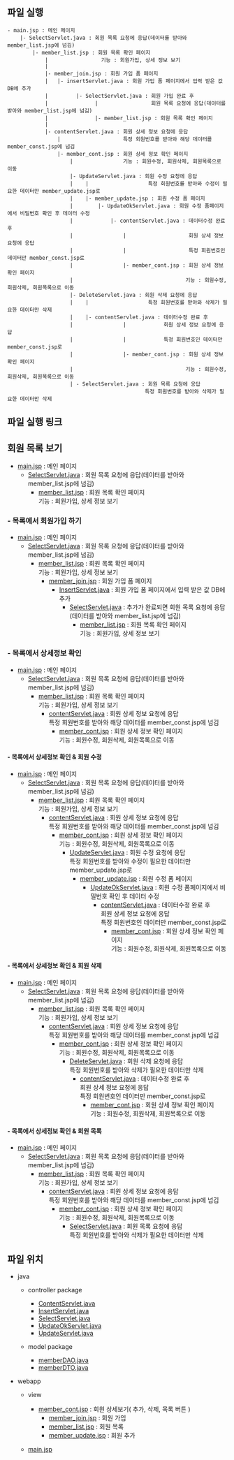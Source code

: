 ## 파일 실행

```
- main.jsp : 메인 페이지
	|- SelectServlet.java : 회원 목록 요청에 응답(데이터를 받아와 member_list.jsp에 넘김)
        |- member_list.jsp : 회원 목록 확인 페이지
            |                 기능 : 회원가입, 상세 정보 보기
            |
            |- member_join.jsp : 회원 가입 폼 페이지
            |   |- insertServlet.java : 회원 가입 폼 페이지에서 입력 받은 값 DB에 추가
            |         |- SelectServlet.java : 회원 가입 완료 후
            |               |                 회원 목록 요청에 응답(데이터를 받아와 member_list.jsp에 넘김)
            |               |- member_list.jsp : 회원 목록 확인 페이지
            |
            |- contentServlet.java : 회원 상세 정보 요청에 응답
                |                    특정 회원번호를 받아와 해당 데이터를 member_const.jsp에 넘김
                |- member_cont.jsp : 회원 상세 정보 확인 페이지
                    |                기능 : 회원수정, 회원삭제, 회원목록으로 이동
                    |- UpdateServlet.java : 회원 수정 요청에 응답
                    |    |                   특정 회원번호를 받아와 수정이 필요한 데이터만 member_update.jsp로
                    |    |- member_update.jsp : 회원 수정 폼 페이지
                    |        |- UpdateOkServlet.java : 회원 수정 폼페이지에서 비밀번호 확인 후 데이터 수정
                    |            |- contentServlet.java : 데이터수정 완료 후
                    |                |                    회원 상세 정보 요청에 응답
                    |                |                    특정 회원번호인 데이터만 member_const.jsp로
                    |                |- member_cont.jsp : 회원 상세 정보 확인 페이지
                    |                                    기능 : 회원수정, 회원삭제, 회원목록으로 이동
                    |- DeleteServlet.java : 회원 삭제 요청에 응답
                    |    |                   특정 회원번호를 받아와 삭제가 필요한 데이터만 삭제
                    |    |- contentServlet.java : 데이터수정 완료 후
                    |                |            회원 상세 정보 요청에 응답
                    |                |            특정 회원번호인 데이터만 member_const.jsp로
                    |                |- member_cont.jsp : 회원 상세 정보 확인 페이지
                    |                                    기능 : 회원수정, 회원삭제, 회원목록으로 이동
                    | - SelectServlet.java : 회원 목록 요청에 응답
                                            특정 회원번호를 받아와 삭제가 필요한 데이터만 삭제
```

## 파일 실행 링크

## 회원 목록 보기

- [main.jsp](https://github.com/hyeah0/SmartWeb_Contents_WebApplication_developer_class/blob/main/5_web/05_jsp_databaseConnect/pr02_MEMBER10_%EB%AA%A9%EB%A1%9D%2C%EC%B6%94%EA%B0%80%2C%EC%88%98%EC%A0%95%2C%EC%82%AD%EC%A0%9C%2C%EC%83%81%EC%84%B8%EB%B3%B4%EA%B8%B0/src/main/webapp/main.jsp) : 메인 페이지
  - [SelectServlet.java](https://github.com/hyeah0/SmartWeb_Contents_WebApplication_developer_class/blob/main/5_web/05_jsp_databaseConnect/pr02_MEMBER10_%EB%AA%A9%EB%A1%9D%2C%EC%B6%94%EA%B0%80%2C%EC%88%98%EC%A0%95%2C%EC%82%AD%EC%A0%9C%2C%EC%83%81%EC%84%B8%EB%B3%B4%EA%B8%B0/src/main/java/controller/SelectServlet.md) : 회원 목록 요청에 응답(데이터를 받아와 member_list.jsp에 넘김)
    - [member_list.jsp](https://github.com/hyeah0/SmartWeb_Contents_WebApplication_developer_class/blob/main/5_web/05_jsp_databaseConnect/pr02_MEMBER10_%EB%AA%A9%EB%A1%9D%2C%EC%B6%94%EA%B0%80%2C%EC%88%98%EC%A0%95%2C%EC%82%AD%EC%A0%9C%2C%EC%83%81%EC%84%B8%EB%B3%B4%EA%B8%B0/src/main/webapp/view/member_list.jsp) : 회원 목록 확인 페이지<br>기능 : 회원가입, 상세 정보 보기

### - 목록에서 회원가입 하기

- [main.jsp](https://github.com/hyeah0/SmartWeb_Contents_WebApplication_developer_class/blob/main/5_web/05_jsp_databaseConnect/pr02_MEMBER10_%EB%AA%A9%EB%A1%9D%2C%EC%B6%94%EA%B0%80%2C%EC%88%98%EC%A0%95%2C%EC%82%AD%EC%A0%9C%2C%EC%83%81%EC%84%B8%EB%B3%B4%EA%B8%B0/src/main/webapp/main.jsp) : 메인 페이지
  - [SelectServlet.java](https://github.com/hyeah0/SmartWeb_Contents_WebApplication_developer_class/blob/main/5_web/05_jsp_databaseConnect/pr02_MEMBER10_%EB%AA%A9%EB%A1%9D%2C%EC%B6%94%EA%B0%80%2C%EC%88%98%EC%A0%95%2C%EC%82%AD%EC%A0%9C%2C%EC%83%81%EC%84%B8%EB%B3%B4%EA%B8%B0/src/main/java/controller/SelectServlet.md) : 회원 목록 요청에 응답(데이터를 받아와 member_list.jsp에 넘김)
    - [member_list.jsp](https://github.com/hyeah0/SmartWeb_Contents_WebApplication_developer_class/blob/main/5_web/05_jsp_databaseConnect/pr02_MEMBER10_%EB%AA%A9%EB%A1%9D%2C%EC%B6%94%EA%B0%80%2C%EC%88%98%EC%A0%95%2C%EC%82%AD%EC%A0%9C%2C%EC%83%81%EC%84%B8%EB%B3%B4%EA%B8%B0/src/main/webapp/view/member_list.jsp) : 회원 목록 확인 페이지<br>기능 : 회원가입, 상세 정보 보기
      - [member_join.jsp](https://github.com/hyeah0/SmartWeb_Contents_WebApplication_developer_class/blob/main/5_web/05_jsp_databaseConnect/pr02_MEMBER10_%EB%AA%A9%EB%A1%9D%2C%EC%B6%94%EA%B0%80%2C%EC%88%98%EC%A0%95%2C%EC%82%AD%EC%A0%9C%2C%EC%83%81%EC%84%B8%EB%B3%B4%EA%B8%B0/src/main/webapp/view/member_join.jsp) : 회원 가입 폼 페이지
        - [InsertServlet.java](https://github.com/hyeah0/SmartWeb_Contents_WebApplication_developer_class/blob/main/5_web/05_jsp_databaseConnect/pr02_MEMBER10_%EB%AA%A9%EB%A1%9D%2C%EC%B6%94%EA%B0%80%2C%EC%88%98%EC%A0%95%2C%EC%82%AD%EC%A0%9C%2C%EC%83%81%EC%84%B8%EB%B3%B4%EA%B8%B0/src/main/java/controller/InsertServlet.md) : 회원 가입 폼 페이지에서 입력 받은 값 DB에 추가
          - [SelectServlet.java](https://github.com/hyeah0/SmartWeb_Contents_WebApplication_developer_class/blob/main/5_web/05_jsp_databaseConnect/pr02_MEMBER10_%EB%AA%A9%EB%A1%9D%2C%EC%B6%94%EA%B0%80%2C%EC%88%98%EC%A0%95%2C%EC%82%AD%EC%A0%9C%2C%EC%83%81%EC%84%B8%EB%B3%B4%EA%B8%B0/src/main/java/controller/SelectServlet.md) : 추가가 완료되면 회원 목록 요청에 응답(데이터를 받아와 member_list.jsp에 넘김)
            - [member_list.jsp](https://github.com/hyeah0/SmartWeb_Contents_WebApplication_developer_class/blob/main/5_web/05_jsp_databaseConnect/pr02_MEMBER10_%EB%AA%A9%EB%A1%9D%2C%EC%B6%94%EA%B0%80%2C%EC%88%98%EC%A0%95%2C%EC%82%AD%EC%A0%9C%2C%EC%83%81%EC%84%B8%EB%B3%B4%EA%B8%B0/src/main/webapp/view/member_list.jsp) : 회원 목록 확인 페이지<br>기능 : 회원가입, 상세 정보 보기

### - 목록에서 상세정보 확인

- [main.jsp](https://github.com/hyeah0/SmartWeb_Contents_WebApplication_developer_class/blob/main/5_web/05_jsp_databaseConnect/pr02_MEMBER10_%EB%AA%A9%EB%A1%9D%2C%EC%B6%94%EA%B0%80%2C%EC%88%98%EC%A0%95%2C%EC%82%AD%EC%A0%9C%2C%EC%83%81%EC%84%B8%EB%B3%B4%EA%B8%B0/src/main/webapp/main.jsp) : 메인 페이지
  - [SelectServlet.java](https://github.com/hyeah0/SmartWeb_Contents_WebApplication_developer_class/blob/main/5_web/05_jsp_databaseConnect/pr02_MEMBER10_%EB%AA%A9%EB%A1%9D%2C%EC%B6%94%EA%B0%80%2C%EC%88%98%EC%A0%95%2C%EC%82%AD%EC%A0%9C%2C%EC%83%81%EC%84%B8%EB%B3%B4%EA%B8%B0/src/main/java/controller/SelectServlet.md) : 회원 목록 요청에 응답(데이터를 받아와 member_list.jsp에 넘김)
    - [member_list.jsp](https://github.com/hyeah0/SmartWeb_Contents_WebApplication_developer_class/blob/main/5_web/05_jsp_databaseConnect/pr02_MEMBER10_%EB%AA%A9%EB%A1%9D%2C%EC%B6%94%EA%B0%80%2C%EC%88%98%EC%A0%95%2C%EC%82%AD%EC%A0%9C%2C%EC%83%81%EC%84%B8%EB%B3%B4%EA%B8%B0/src/main/webapp/view/member_list.jsp) : 회원 목록 확인 페이지 <br>기능 : 회원가입, 상세 정보 보기
      - [contentServlet.java](https://github.com/hyeah0/SmartWeb_Contents_WebApplication_developer_class/blob/main/5_web/05_jsp_databaseConnect/pr02_MEMBER10_%EB%AA%A9%EB%A1%9D%2C%EC%B6%94%EA%B0%80%2C%EC%88%98%EC%A0%95%2C%EC%82%AD%EC%A0%9C%2C%EC%83%81%EC%84%B8%EB%B3%B4%EA%B8%B0/src/main/java/controller/ContentServlet.md) : 회원 상세 정보 요청에 응답 <br>특정 회원번호를 받아와 해당 데이터를 member_const.jsp에 넘김
        - [member_cont.jsp](https://github.com/hyeah0/SmartWeb_Contents_WebApplication_developer_class/blob/main/5_web/05_jsp_databaseConnect/pr02_MEMBER10_%EB%AA%A9%EB%A1%9D%2C%EC%B6%94%EA%B0%80%2C%EC%88%98%EC%A0%95%2C%EC%82%AD%EC%A0%9C%2C%EC%83%81%EC%84%B8%EB%B3%B4%EA%B8%B0/src/main/webapp/view/member_cont.jsp) : 회원 상세 정보 확인 페이지 <br>기능 : 회원수정, 회원삭제, 회원목록으로 이동

#### - 목록에서 상세정보 확인 & 회원 수정

- [main.jsp](https://github.com/hyeah0/SmartWeb_Contents_WebApplication_developer_class/blob/main/5_web/05_jsp_databaseConnect/pr02_MEMBER10_%EB%AA%A9%EB%A1%9D%2C%EC%B6%94%EA%B0%80%2C%EC%88%98%EC%A0%95%2C%EC%82%AD%EC%A0%9C%2C%EC%83%81%EC%84%B8%EB%B3%B4%EA%B8%B0/src/main/webapp/main.jsp) : 메인 페이지
  - [SelectServlet.java](https://github.com/hyeah0/SmartWeb_Contents_WebApplication_developer_class/blob/main/5_web/05_jsp_databaseConnect/pr02_MEMBER10_%EB%AA%A9%EB%A1%9D%2C%EC%B6%94%EA%B0%80%2C%EC%88%98%EC%A0%95%2C%EC%82%AD%EC%A0%9C%2C%EC%83%81%EC%84%B8%EB%B3%B4%EA%B8%B0/src/main/java/controller/SelectServlet.md) : 회원 목록 요청에 응답(데이터를 받아와 member_list.jsp에 넘김)
    - [member_list.jsp](https://github.com/hyeah0/SmartWeb_Contents_WebApplication_developer_class/blob/main/5_web/05_jsp_databaseConnect/pr02_MEMBER10_%EB%AA%A9%EB%A1%9D%2C%EC%B6%94%EA%B0%80%2C%EC%88%98%EC%A0%95%2C%EC%82%AD%EC%A0%9C%2C%EC%83%81%EC%84%B8%EB%B3%B4%EA%B8%B0/src/main/webapp/view/member_list.jsp) : 회원 목록 확인 페이지 <br>기능 : 회원가입, 상세 정보 보기
      - [contentServlet.java](https://github.com/hyeah0/SmartWeb_Contents_WebApplication_developer_class/blob/main/5_web/05_jsp_databaseConnect/pr02_MEMBER10_%EB%AA%A9%EB%A1%9D%2C%EC%B6%94%EA%B0%80%2C%EC%88%98%EC%A0%95%2C%EC%82%AD%EC%A0%9C%2C%EC%83%81%EC%84%B8%EB%B3%B4%EA%B8%B0/src/main/java/controller/ContentServlet.md) : 회원 상세 정보 요청에 응답 <br>특정 회원번호를 받아와 해당 데이터를 member_const.jsp에 넘김
        - [member_cont.jsp](https://github.com/hyeah0/SmartWeb_Contents_WebApplication_developer_class/blob/main/5_web/05_jsp_databaseConnect/pr02_MEMBER10_%EB%AA%A9%EB%A1%9D%2C%EC%B6%94%EA%B0%80%2C%EC%88%98%EC%A0%95%2C%EC%82%AD%EC%A0%9C%2C%EC%83%81%EC%84%B8%EB%B3%B4%EA%B8%B0/src/main/webapp/view/member_cont.jsp) : 회원 상세 정보 확인 페이지 <br>기능 : 회원수정, 회원삭제, 회원목록으로 이동
          - [UpdateServlet.java](https://github.com/hyeah0/SmartWeb_Contents_WebApplication_developer_class/blob/main/5_web/05_jsp_databaseConnect/pr02_MEMBER10_%EB%AA%A9%EB%A1%9D%2C%EC%B6%94%EA%B0%80%2C%EC%88%98%EC%A0%95%2C%EC%82%AD%EC%A0%9C%2C%EC%83%81%EC%84%B8%EB%B3%B4%EA%B8%B0/src/main/java/controller/UpdateSerlvlet.md) : 회원 수정 요청에 응답 <br>특정 회원번호를 받아와 수정이 필요한 데이터만 member_update.jsp로
            - [member_update.jsp](https://github.com/hyeah0/SmartWeb_Contents_WebApplication_developer_class/blob/main/5_web/05_jsp_databaseConnect/pr02_MEMBER10_%EB%AA%A9%EB%A1%9D%2C%EC%B6%94%EA%B0%80%2C%EC%88%98%EC%A0%95%2C%EC%82%AD%EC%A0%9C%2C%EC%83%81%EC%84%B8%EB%B3%B4%EA%B8%B0/src/main/webapp/view/member_update.jsp) : 회원 수정 폼 페이지
              - [UpdateOkServlet.java](https://github.com/hyeah0/SmartWeb_Contents_WebApplication_developer_class/blob/main/5_web/05_jsp_databaseConnect/pr02_MEMBER10_%EB%AA%A9%EB%A1%9D%2C%EC%B6%94%EA%B0%80%2C%EC%88%98%EC%A0%95%2C%EC%82%AD%EC%A0%9C%2C%EC%83%81%EC%84%B8%EB%B3%B4%EA%B8%B0/src/main/java/controller/UpdateOkServlet.md) : 회원 수정 폼페이지에서 비밀번호 확인 후 데이터 수정
                - [contentServlet.java](https://github.com/hyeah0/SmartWeb_Contents_WebApplication_developer_class/blob/main/5_web/05_jsp_databaseConnect/pr02_MEMBER10_%EB%AA%A9%EB%A1%9D%2C%EC%B6%94%EA%B0%80%2C%EC%88%98%EC%A0%95%2C%EC%82%AD%EC%A0%9C%2C%EC%83%81%EC%84%B8%EB%B3%B4%EA%B8%B0/src/main/java/controller/ContentServlet.md) : 데이터수정 완료 후 <br>회원 상세 정보 요청에 응답 <br>특정 회원번호인 데이터만 member_const.jsp로
                  - [member_cont.jsp](https://github.com/hyeah0/SmartWeb_Contents_WebApplication_developer_class/blob/main/5_web/05_jsp_databaseConnect/pr02_MEMBER10_%EB%AA%A9%EB%A1%9D%2C%EC%B6%94%EA%B0%80%2C%EC%88%98%EC%A0%95%2C%EC%82%AD%EC%A0%9C%2C%EC%83%81%EC%84%B8%EB%B3%B4%EA%B8%B0/src/main/webapp/view/member_cont.jsp) : 회원 상세 정보 확인 페이지 <br>기능 : 회원수정, 회원삭제, 회원목록으로 이동

#### - 목록에서 상세정보 확인 & 회원 삭제

- [main.jsp](https://github.com/hyeah0/SmartWeb_Contents_WebApplication_developer_class/blob/main/5_web/05_jsp_databaseConnect/pr02_MEMBER10_%EB%AA%A9%EB%A1%9D%2C%EC%B6%94%EA%B0%80%2C%EC%88%98%EC%A0%95%2C%EC%82%AD%EC%A0%9C%2C%EC%83%81%EC%84%B8%EB%B3%B4%EA%B8%B0/src/main/webapp/main.jsp) : 메인 페이지
  - [SelectServlet.java](https://github.com/hyeah0/SmartWeb_Contents_WebApplication_developer_class/blob/main/5_web/05_jsp_databaseConnect/pr02_MEMBER10_%EB%AA%A9%EB%A1%9D%2C%EC%B6%94%EA%B0%80%2C%EC%88%98%EC%A0%95%2C%EC%82%AD%EC%A0%9C%2C%EC%83%81%EC%84%B8%EB%B3%B4%EA%B8%B0/src/main/java/controller/SelectServlet.md) : 회원 목록 요청에 응답(데이터를 받아와 member_list.jsp에 넘김)
    - [member_list.jsp](https://github.com/hyeah0/SmartWeb_Contents_WebApplication_developer_class/blob/main/5_web/05_jsp_databaseConnect/pr02_MEMBER10_%EB%AA%A9%EB%A1%9D%2C%EC%B6%94%EA%B0%80%2C%EC%88%98%EC%A0%95%2C%EC%82%AD%EC%A0%9C%2C%EC%83%81%EC%84%B8%EB%B3%B4%EA%B8%B0/src/main/webapp/view/member_list.jsp) : 회원 목록 확인 페이지 <br>기능 : 회원가입, 상세 정보 보기
      - [contentServlet.java](https://github.com/hyeah0/SmartWeb_Contents_WebApplication_developer_class/blob/main/5_web/05_jsp_databaseConnect/pr02_MEMBER10_%EB%AA%A9%EB%A1%9D%2C%EC%B6%94%EA%B0%80%2C%EC%88%98%EC%A0%95%2C%EC%82%AD%EC%A0%9C%2C%EC%83%81%EC%84%B8%EB%B3%B4%EA%B8%B0/src/main/java/controller/ContentServlet.md) : 회원 상세 정보 요청에 응답 <br>특정 회원번호를 받아와 해당 데이터를 member_const.jsp에 넘김
        - [member_cont.jsp](https://github.com/hyeah0/SmartWeb_Contents_WebApplication_developer_class/blob/main/5_web/05_jsp_databaseConnect/pr02_MEMBER10_%EB%AA%A9%EB%A1%9D%2C%EC%B6%94%EA%B0%80%2C%EC%88%98%EC%A0%95%2C%EC%82%AD%EC%A0%9C%2C%EC%83%81%EC%84%B8%EB%B3%B4%EA%B8%B0/src/main/webapp/view/member_cont.jsp) : 회원 상세 정보 확인 페이지 <br>기능 : 회원수정, 회원삭제, 회원목록으로 이동
          - [DeleteServlet.java]() : 회원 삭제 요청에 응답 <br> 특정 회원번호를 받아와 삭제가 필요한 데이터만 삭제
            - [contentServlet.java](https://github.com/hyeah0/SmartWeb_Contents_WebApplication_developer_class/blob/main/5_web/05_jsp_databaseConnect/pr02_MEMBER10_%EB%AA%A9%EB%A1%9D%2C%EC%B6%94%EA%B0%80%2C%EC%88%98%EC%A0%95%2C%EC%82%AD%EC%A0%9C%2C%EC%83%81%EC%84%B8%EB%B3%B4%EA%B8%B0/src/main/java/controller/ContentServlet.md) : 데이터수정 완료 후 <br>회원 상세 정보 요청에 응답 <br>특정 회원번호인 데이터만 member_const.jsp로
              - [member_cont.jsp](https://github.com/hyeah0/SmartWeb_Contents_WebApplication_developer_class/blob/main/5_web/05_jsp_databaseConnect/pr02_MEMBER10_%EB%AA%A9%EB%A1%9D%2C%EC%B6%94%EA%B0%80%2C%EC%88%98%EC%A0%95%2C%EC%82%AD%EC%A0%9C%2C%EC%83%81%EC%84%B8%EB%B3%B4%EA%B8%B0/src/main/webapp/view/member_cont.jsp) : 회원 상세 정보 확인 페이지 <br>기능 : 회원수정, 회원삭제, 회원목록으로 이동

#### - 목록에서 상세정보 확인 & 회원 목록

- [main.jsp](https://github.com/hyeah0/SmartWeb_Contents_WebApplication_developer_class/blob/main/5_web/05_jsp_databaseConnect/pr02_MEMBER10_%EB%AA%A9%EB%A1%9D%2C%EC%B6%94%EA%B0%80%2C%EC%88%98%EC%A0%95%2C%EC%82%AD%EC%A0%9C%2C%EC%83%81%EC%84%B8%EB%B3%B4%EA%B8%B0/src/main/webapp/main.jsp) : 메인 페이지
  - [SelectServlet.java](https://github.com/hyeah0/SmartWeb_Contents_WebApplication_developer_class/blob/main/5_web/05_jsp_databaseConnect/pr02_MEMBER10_%EB%AA%A9%EB%A1%9D%2C%EC%B6%94%EA%B0%80%2C%EC%88%98%EC%A0%95%2C%EC%82%AD%EC%A0%9C%2C%EC%83%81%EC%84%B8%EB%B3%B4%EA%B8%B0/src/main/java/controller/SelectServlet.md) : 회원 목록 요청에 응답(데이터를 받아와 member_list.jsp에 넘김)
    - [member_list.jsp](https://github.com/hyeah0/SmartWeb_Contents_WebApplication_developer_class/blob/main/5_web/05_jsp_databaseConnect/pr02_MEMBER10_%EB%AA%A9%EB%A1%9D%2C%EC%B6%94%EA%B0%80%2C%EC%88%98%EC%A0%95%2C%EC%82%AD%EC%A0%9C%2C%EC%83%81%EC%84%B8%EB%B3%B4%EA%B8%B0/src/main/webapp/view/member_list.jsp) : 회원 목록 확인 페이지 <br>기능 : 회원가입, 상세 정보 보기
      - [contentServlet.java](https://github.com/hyeah0/SmartWeb_Contents_WebApplication_developer_class/blob/main/5_web/05_jsp_databaseConnect/pr02_MEMBER10_%EB%AA%A9%EB%A1%9D%2C%EC%B6%94%EA%B0%80%2C%EC%88%98%EC%A0%95%2C%EC%82%AD%EC%A0%9C%2C%EC%83%81%EC%84%B8%EB%B3%B4%EA%B8%B0/src/main/java/controller/ContentServlet.md) : 회원 상세 정보 요청에 응답 <br>특정 회원번호를 받아와 해당 데이터를 member_const.jsp에 넘김
        - [member_cont.jsp](https://github.com/hyeah0/SmartWeb_Contents_WebApplication_developer_class/blob/main/5_web/05_jsp_databaseConnect/pr02_MEMBER10_%EB%AA%A9%EB%A1%9D%2C%EC%B6%94%EA%B0%80%2C%EC%88%98%EC%A0%95%2C%EC%82%AD%EC%A0%9C%2C%EC%83%81%EC%84%B8%EB%B3%B4%EA%B8%B0/src/main/webapp/view/member_cont.jsp) : 회원 상세 정보 확인 페이지 <br>기능 : 회원수정, 회원삭제, 회원목록으로 이동
          - [SelectServlet.java](https://github.com/hyeah0/SmartWeb_Contents_WebApplication_developer_class/blob/main/5_web/05_jsp_databaseConnect/pr02_MEMBER10_%EB%AA%A9%EB%A1%9D%2C%EC%B6%94%EA%B0%80%2C%EC%88%98%EC%A0%95%2C%EC%82%AD%EC%A0%9C%2C%EC%83%81%EC%84%B8%EB%B3%B4%EA%B8%B0/src/main/java/controller/SelectServlet.md) : 회원 목록 요청에 응답 <br> 특정 회원번호를 받아와 삭제가 필요한 데이터만 삭제

## 파일 위치

- java

  - controller package

    - [ContentServlet.java](https://github.com/hyeah0/SmartWeb_Contents_WebApplication_developer_class/blob/main/5_web/05_jsp_databaseConnect/pr02_MEMBER10_%EB%AA%A9%EB%A1%9D%2C%EC%B6%94%EA%B0%80%2C%EC%88%98%EC%A0%95%2C%EC%82%AD%EC%A0%9C%2C%EC%83%81%EC%84%B8%EB%B3%B4%EA%B8%B0/src/main/java/controller/ContentServlet.md)
    - [InsertServlet.java](https://github.com/hyeah0/SmartWeb_Contents_WebApplication_developer_class/blob/main/5_web/05_jsp_databaseConnect/pr02_MEMBER10_%EB%AA%A9%EB%A1%9D%2C%EC%B6%94%EA%B0%80%2C%EC%88%98%EC%A0%95%2C%EC%82%AD%EC%A0%9C%2C%EC%83%81%EC%84%B8%EB%B3%B4%EA%B8%B0/src/main/java/controller/InsertServlet.md)
    - [SelectServlet.java](https://github.com/hyeah0/SmartWeb_Contents_WebApplication_developer_class/blob/main/5_web/05_jsp_databaseConnect/pr02_MEMBER10_%EB%AA%A9%EB%A1%9D%2C%EC%B6%94%EA%B0%80%2C%EC%88%98%EC%A0%95%2C%EC%82%AD%EC%A0%9C%2C%EC%83%81%EC%84%B8%EB%B3%B4%EA%B8%B0/src/main/java/controller/SelectServlet.md)
    - [UpdateOkServlet.java](https://github.com/hyeah0/SmartWeb_Contents_WebApplication_developer_class/blob/main/5_web/05_jsp_databaseConnect/pr02_MEMBER10_%EB%AA%A9%EB%A1%9D%2C%EC%B6%94%EA%B0%80%2C%EC%88%98%EC%A0%95%2C%EC%82%AD%EC%A0%9C%2C%EC%83%81%EC%84%B8%EB%B3%B4%EA%B8%B0/src/main/java/controller/UpdateOkServlet.md)
    - [UpdateServlet.java](https://github.com/hyeah0/SmartWeb_Contents_WebApplication_developer_class/blob/main/5_web/05_jsp_databaseConnect/pr02_MEMBER10_%EB%AA%A9%EB%A1%9D%2C%EC%B6%94%EA%B0%80%2C%EC%88%98%EC%A0%95%2C%EC%82%AD%EC%A0%9C%2C%EC%83%81%EC%84%B8%EB%B3%B4%EA%B8%B0/src/main/java/controller/UpdateSerlvlet.md)

  - model package

    - [memberDAO.java](https://github.com/hyeah0/SmartWeb_Contents_WebApplication_developer_class/blob/main/5_web/05_jsp_databaseConnect/pr02_MEMBER10_%EB%AA%A9%EB%A1%9D%2C%EC%B6%94%EA%B0%80%2C%EC%88%98%EC%A0%95%2C%EC%82%AD%EC%A0%9C%2C%EC%83%81%EC%84%B8%EB%B3%B4%EA%B8%B0/src/main/java/model/MemberDAO.md)
    - [memberDTO.java](https://github.com/hyeah0/SmartWeb_Contents_WebApplication_developer_class/blob/main/5_web/05_jsp_databaseConnect/pr02_MEMBER10_%EB%AA%A9%EB%A1%9D%2C%EC%B6%94%EA%B0%80%2C%EC%88%98%EC%A0%95%2C%EC%82%AD%EC%A0%9C%2C%EC%83%81%EC%84%B8%EB%B3%B4%EA%B8%B0/src/main/java/model/MemberDTO.md)

- webapp

  - view

    - [member_cont.jsp](https://github.com/hyeah0/SmartWeb_Contents_WebApplication_developer_class/blob/main/5_web/05_jsp_databaseConnect/pr02_MEMBER10_%EB%AA%A9%EB%A1%9D%2C%EC%B6%94%EA%B0%80%2C%EC%88%98%EC%A0%95%2C%EC%82%AD%EC%A0%9C%2C%EC%83%81%EC%84%B8%EB%B3%B4%EA%B8%B0/src/main/webapp/view/member_cont.jsp) : 회원 상세보기( 추가, 삭제, 목록 버튼 )
      - [member_join.jsp](https://github.com/hyeah0/SmartWeb_Contents_WebApplication_developer_class/blob/main/5_web/05_jsp_databaseConnect/pr02_MEMBER10_%EB%AA%A9%EB%A1%9D%2C%EC%B6%94%EA%B0%80%2C%EC%88%98%EC%A0%95%2C%EC%82%AD%EC%A0%9C%2C%EC%83%81%EC%84%B8%EB%B3%B4%EA%B8%B0/src/main/webapp/view/member_join.jsp) : 회원 가입
      - [member_list.jsp](https://github.com/hyeah0/SmartWeb_Contents_WebApplication_developer_class/blob/main/5_web/05_jsp_databaseConnect/pr02_MEMBER10_%EB%AA%A9%EB%A1%9D%2C%EC%B6%94%EA%B0%80%2C%EC%88%98%EC%A0%95%2C%EC%82%AD%EC%A0%9C%2C%EC%83%81%EC%84%B8%EB%B3%B4%EA%B8%B0/src/main/webapp/view/member_list.jsp) : 회원 목록
      - [member_update.jsp](https://github.com/hyeah0/SmartWeb_Contents_WebApplication_developer_class/blob/main/5_web/05_jsp_databaseConnect/pr02_MEMBER10_%EB%AA%A9%EB%A1%9D%2C%EC%B6%94%EA%B0%80%2C%EC%88%98%EC%A0%95%2C%EC%82%AD%EC%A0%9C%2C%EC%83%81%EC%84%B8%EB%B3%B4%EA%B8%B0/src/main/webapp/view/member_update.jsp) : 회원 추가

  - [main.jsp](https://github.com/hyeah0/SmartWeb_Contents_WebApplication_developer_class/blob/main/5_web/05_jsp_databaseConnect/pr02_MEMBER10_%EB%AA%A9%EB%A1%9D%2C%EC%B6%94%EA%B0%80%2C%EC%88%98%EC%A0%95%2C%EC%82%AD%EC%A0%9C%2C%EC%83%81%EC%84%B8%EB%B3%B4%EA%B8%B0/src/main/webapp/main.jsp)
